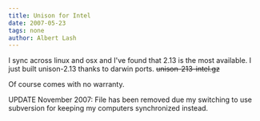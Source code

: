 ```yaml
---
title: Unison for Intel
date: 2007-05-23
tags: none
author: Albert Lash
---
```

I sync across linux and osx and I've found that 2.13 is the most available. I just built unison-2.13 thanks to darwin ports. <del>unison-213-intel.gz</del>

Of course comes with no warranty.

UPDATE November 2007: File has been removed due my switching to use subversion for keeping my computers synchronized instead.


